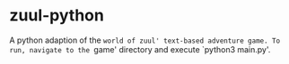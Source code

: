 # zuul-python
A python adaption of the `world of zuul' text-based adventure game.
To run, navigate to the `game' directory and execute `python3 main.py'.  
